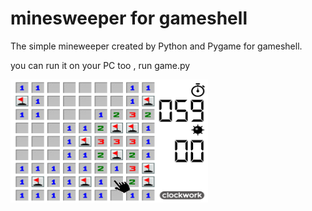 # minesweeper for gameshell
The simple mineweeper created by Python and Pygame for gameshell.

you can run it on your PC too , run game.py

![minesweeper](minesweeper.png)
